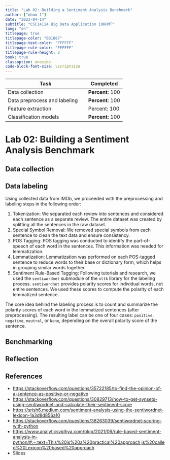 ```yaml
---
title: "Lab 02: Building a Sentiment Analysis Benchmark"
author: ["nhom 1"]
date: "2023-04-14"
subtitle: "CSC14114 Big Data Application 19KHMT"
lang: "en"
titlepage: true
titlepage-color: "0B1887"
titlepage-text-color: "FFFFFF"
titlepage-rule-color: "FFFFFF"
titlepage-rule-height: 2
book: true
classoption: oneside
code-block-font-size: \scriptsize
---
```


Task | Completed
------------------|----------------------------------------
Data collection      | **Percent**: 100
Data preprocess and labeling     | **Percent**: 100
Feature extraction | Percent: 100
Classification models     | **Percent**: 100


# Lab 02: Building a Sentiment Analysis Benchmark

## Data collection

## Data labeling

Using collected data from IMDb, we proceeded with the preprocessing and labeling steps in the following order:

1.  Tokenization: We separated each review into sentences and considered each sentence as a separate review. The entire dataset was created by splitting all the sentences in the raw dataset.
2.  Special Symbol Removal: We removed special symbols from each sentence to clean the text data and ensure consistency.
3.  POS Tagging: POS tagging was conducted to identify the part-of-speech of each word in the sentences. This information was needed for lemmatization.
4.  Lemmatization: Lemmatization was performed on each POS-tagged sentence to reduce words to their base or dictionary form, which helps in grouping similar words together.
5.  Sentiment Rule-Based Tagging: Following tutorials and research, we used the `sentiwordnet` submodule of the `nltk` library for the labeling process. `sentiwordnet` provides polarity scores for individual words, not entire sentences. We used these scores to compute the polarity of each lemmatized sentence.

The core idea behind the labeling process is to count and summarize the polarity scores of each word in the lemmatized sentences (after preprocessing). The resulting label can be one of four cases: `positive`, `negative`, `neutral`, or `None`, depending on the overall polarity score of the sentence.

## Benchmarking

## Reflection


## References
- https://stackoverflow.com/questions/35722185/to-find-the-opinion-of-a-sentence-as-positive-or-negative
- https://stackoverflow.com/questions/30829713/how-to-get-synsets-using-sentiwordnet-and-calculate-their-sentiment-score
- https://srish6.medium.com/sentiment-analysis-using-the-sentiwordnet-lexicon-1a3d8d856a10
- https://stackoverflow.com/questions/38263039/sentiwordnet-scoring-with-python
- https://www.analyticsvidhya.com/blog/2021/06/rule-based-sentiment-analysis-in-python/#:~:text=This%20is%20a%20practical%20approach,is%20called%20Lexicon%20based%20approach
- Slides
